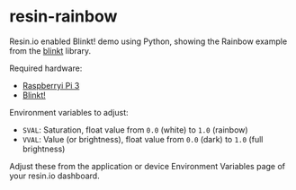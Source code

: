 # resin-rainbow

Resin.io enabled Blinkt! demo using Python, showing the Rainbow example from the
[blinkt](https://github.com/pimoroni/blinkt) library.

Required hardware:

* [Raspberryi Pi 3](https://www.raspberrypi.org/products/raspberry-pi-3-model-b/)
* [Blinkt!](https://shop.pimoroni.com/products/blinkt)

Environment variables to adjust:

* `SVAL`: Saturation, float value from `0.0` (white) to `1.0` (rainbow)
* `VVAL`: Value (or brightness), float value from `0.0` (dark) to `1.0` (full brightness)

Adjust these from the application or device Environment Variables page of your resin.io dashboard.
